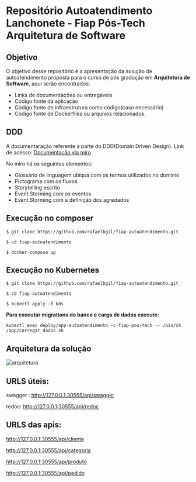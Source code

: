 # Repositório Autoatendimento Lanchonete - Fiap Pós-Tech Arquitetura de Software

## Objetivo
O objetivo desse repositório é a apresentação da solução de autoatendimento proposta para o curso de pós gradução em **Arquitetura de Software**, aqui serão encontrados:
- Links de documentações ou entregáveis
- Código fonte da aplicação
- Código fonte de infraestrutura como código(caso necessário)
- Código fonte de Dockerfiles ou arquivos relacionados.

## DDD
A documentaração referente a parte do DDD(Domain Driven Design).
Link de acesso: [Documentação via miro](https://miro.com/app/board/uXjVMnTeAN8=/?share_link_id=984815149799)

No miro há os seguintes elementos:
- Glossário de linguagem ubíqua com os termos utilizados no dominio
- Pictograma com os fluxos
- Storytelling escrito
- Event Storming com os eventos
- Event Storming com a definição dos agredados

## Execução no composer

``` $ git clone https://github.com/rafaelbgil/fiap-autoatendimento.git ```


``` $ cd fiap-autoatendimento ```


``` $ docker-compose up ```

## Execução no Kubernetes
``` $ git clone https://github.com/rafaelbgil/fiap-autoatendimento.git ```

``` $ cd fiap-autoatendimento ```

``` $ kubectl apply -f k8s ```



**Para executar migrations do banco e carga de dados execute:**

``` kubectl exec deploy/app-autoatendimento -c fiap-pos-tech -- /bin/sh /app/carregar_dados.sh ```

## Arquitetura da solução
![arquitetura](https://github.com/rafaelbgil/fiap-autoatendimento/assets/13522522/ec957ea0-8f1e-4acd-93bc-907e953f2a8b)

## URLS úteis:
swagger : http://127.0.0.1:30555/api/swagger

redoc: http://127.0.0.1:30555/api/redoc

## URLS das apis:
http://127.0.0.1:30555/api/cliente 

http://127.0.0.1:30555/api/categoria

http://127.0.0.1:30555/api/produto

http://127.0.0.1:30555/api/pedido
